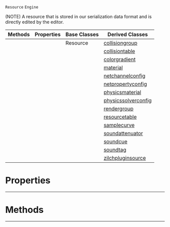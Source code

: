  `Resource` `Engine`



(NOTE) A resource that is stored in our serialization data format and is directly edited by the editor.

|Methods|Properties|Base Classes|Derived Classes|
|---|---|---|---|
| | |Resource|[collisiongroup](https://github.com/ArendDanielek/ZeroDocsTest/blob/master/code_reference/class_reference/collisiongroup.markdown)|
| | | |[collisiontable](https://github.com/ArendDanielek/ZeroDocsTest/blob/master/code_reference/class_reference/collisiontable.markdown)|
| | | |[colorgradient](https://github.com/ArendDanielek/ZeroDocsTest/blob/master/code_reference/class_reference/colorgradient.markdown)|
| | | |[material](https://github.com/ArendDanielek/ZeroDocsTest/blob/master/code_reference/class_reference/material.markdown)|
| | | |[netchannelconfig](https://github.com/ArendDanielek/ZeroDocsTest/blob/master/code_reference/class_reference/netchannelconfig.markdown)|
| | | |[netpropertyconfig](https://github.com/ArendDanielek/ZeroDocsTest/blob/master/code_reference/class_reference/netpropertyconfig.markdown)|
| | | |[physicsmaterial](https://github.com/ArendDanielek/ZeroDocsTest/blob/master/code_reference/class_reference/physicsmaterial.markdown)|
| | | |[physicssolverconfig](https://github.com/ArendDanielek/ZeroDocsTest/blob/master/code_reference/class_reference/physicssolverconfig.markdown)|
| | | |[rendergroup](https://github.com/ArendDanielek/ZeroDocsTest/blob/master/code_reference/class_reference/rendergroup.markdown)|
| | | |[resourcetable](https://github.com/ArendDanielek/ZeroDocsTest/blob/master/code_reference/class_reference/resourcetable.markdown)|
| | | |[samplecurve](https://github.com/ArendDanielek/ZeroDocsTest/blob/master/code_reference/class_reference/samplecurve.markdown)|
| | | |[soundattenuator](https://github.com/ArendDanielek/ZeroDocsTest/blob/master/code_reference/class_reference/soundattenuator.markdown)|
| | | |[soundcue](https://github.com/ArendDanielek/ZeroDocsTest/blob/master/code_reference/class_reference/soundcue.markdown)|
| | | |[soundtag](https://github.com/ArendDanielek/ZeroDocsTest/blob/master/code_reference/class_reference/soundtag.markdown)|
| | | |[zilchpluginsource](https://github.com/ArendDanielek/ZeroDocsTest/blob/master/code_reference/class_reference/zilchpluginsource.markdown)|


 #  Properties


---  
 #  Methods


---  
 
  
  
  
  
  
  
  

 